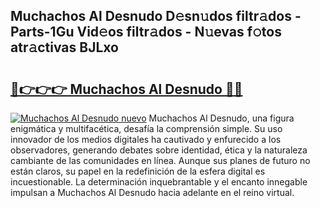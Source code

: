 ## Muchachos Al Desnudo D𝚎sn𝚞dos filtr𝚊dos - Parts-1Gu Vid𝚎os filtr𝚊dos - N𝚞evas f𝚘tos atr𝚊ctivas BJLxo

# <h2><a href="http://mb6ujb.tromn.icu/?c=Muchachos+Al+Desnudo">🔗👉👉👉 Muchachos Al Desnudo 🔗🔗</a></h2>

[![Muchachos Al Desnudo nuevo](https://i.imgur.com/pEAQMta.gif)](http://mb6ujb.tromn.icu/?c=Muchachos+Al+Desnudo)
Muchachos Al Desnudo, una figura enigmática y multifacética, desafía la comprensión simple. Su uso innovador de los medios digitales ha cautivado y enfurecido a los observadores, generando debates sobre identidad, ética y la naturaleza cambiante de las comunidades en línea. Aunque sus planes de futuro no están claros, su papel en la redefinición de la esfera digital es incuestionable. La determinación inquebrantable y el encanto innegable impulsan a Muchachos Al Desnudo hacia adelante en el reino virtual.
